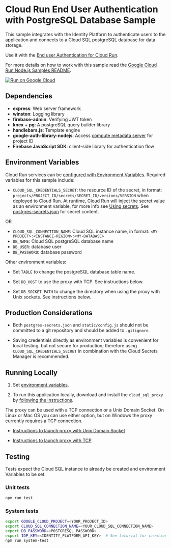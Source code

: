 # Cloud Run End User Authentication with PostgreSQL Database Sample

This sample integrates with the Identity Platform to authenticate users to the
application and connects to a Cloud SQL postgreSQL database for data storage.

Use it with the [End user Authentication for Cloud Run](http://cloud.google.com/run/docs/tutorials/identity-platform).

For more details on how to work with this sample read the [Google Cloud Run Node.js Samples README](https://github.com/GoogleCloudPlatform/nodejs-docs-samples/tree/main/run).

[![Run on Google Cloud](https://deploy.cloud.run/button.svg)](https://deploy.cloud.run/?git_repo=https://github.com/GoogleCloudPlatform/nodejs-docs-samples&dir=run/idp-sql)

## Dependencies

* **express**: Web server framework
* **winston**: Logging library
* **firebase-admin**: Verifying JWT token
* **knex** + **pg**: A postgreSQL query builder library
* **handlebars.js**: Template engine
* **google-auth-library-nodejs**: Access [compute metadata server](https://cloud.google.com/compute/docs/storing-retrieving-metadata) for project ID
* **Firebase JavaScript SDK**: client-side library for authentication flow

## Environment Variables

Cloud Run services can be [configured with Environment Variables](https://cloud.google.com/run/docs/configuring/environment-variables).
Required variables for this sample include:

* `CLOUD_SQL_CREDENTIALS_SECRET`: the resource ID of the secret, in format: `projects/PROJECT_ID/secrets/SECRET_ID/versions/VERSION` when deployed to Cloud Run. At runtime, Cloud Run will inject the secret value as an environment variable, for more info see [Using secrets](https://cloud.google.com/run/docs/configuring/secrets#command-line). See [postgres-secrets.json](postgres-secrets.json) for secret content.

OR

* `CLOUD_SQL_CONNECTION_NAME`: Cloud SQL instance name, in format: `<MY-PROJECT>:<INSTANCE-REGION>:<MY-DATABASE>`
* `DB_NAME`: Cloud SQL postgreSQL database name
* `DB_USER`: database user
* `DB_PASSWORD`: database password

Other environment variables:

* Set `TABLE` to change the postgreSQL database table name.

* Set `DB_HOST` to use the proxy with TCP. See instructions below.

* Set `DB_SOCKET_PATH` to change the directory when using the proxy with Unix sockets.
  See instructions below.

## Production Considerations

* Both `postgres-secrets.json` and `static/config.js` should not be committed to
  a git repository and should be added to `.gitignore`.

* Saving credentials directly as environment variables is convenient for local testing,
  but not secure for production; therefore using `CLOUD_SQL_CREDENTIALS_SECRET`
  in combination with the Cloud Secrets Manager is recommended.

## Running Locally

1. Set [environment variables](#environment-variables).

1. To run this application locally, download and install the `cloud_sql_proxy` by
[following the instructions](https://cloud.google.com/sql/docs/postgres/sql-proxy#install).

The proxy can be used with a TCP connection or a Unix Domain Socket. On Linux or
Mac OS you can use either option, but on Windows the proxy currently requires a TCP
connection.

* [Instructions to launch proxy with Unix Domain Socket](../../cloud-sql/postgres/knex#launch-proxy-with-unix-domain-socket)

* [Instructions to launch proxy with TCP](../../cloud-sql/postgres/knex#launch-proxy-with-tcp)

## Testing

Tests expect the Cloud SQL instance to already be created and environment Variables
to be set.

### Unit tests

```sh
npm run test
```

### System tests

```sh
export GOOGLE_CLOUD_PROJECT=<YOUR_PROJECT_ID>
export CLOUD_SQL_CONNECTION_NAME=<YOUR_CLOUD_SQL_CONNECTION_NAME>
export DB_PASSWORD=<POSTGRESQL_PASSWORD>
export IDP_KEY=<IDENTITY_PLATFORM_API_KEY>  # See tutorial for creation of this key
npm run system-test
```
